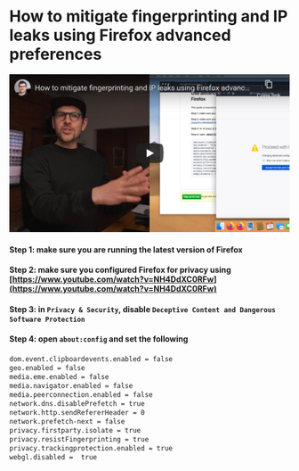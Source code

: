 <!--
Title: How to mitigate fingerprinting and IP leaks using Firefox advanced preferences
Description: Learn how to mitigate fingerprinting and IP leaks using Firefox advanced preferences.
Author: Sun Knudsen <https://github.com/sunknudsen>
Contributors: Sun Knudsen <https://github.com/sunknudsen>
Publication date: 2020-05-15T00:00:00.000Z
-->

# How to mitigate fingerprinting and IP leaks using Firefox advanced preferences

[![How to mitigate fingerprinting and IP leaks using Firefox advanced preferences - YouTube](how-to-mitigate-fingerprinting-and-ip-leaks-using-firefox-advanced-preferences.png)](https://www.youtube.com/watch?v=uYoJ7U0OMCY "How to mitigate fingerprinting and IP leaks using Firefox advanced preferences - YouTube")

#### Step 1: make sure you are running the latest version of Firefox

#### Step 2: make sure you configured Firefox for privacy using [https://www.youtube.com/watch?v=NH4DdXC0RFw](https://www.youtube.com/watch?v=NH4DdXC0RFw)

#### Step 3: in `Privacy & Security`, disable `Deceptive Content and Dangerous Software Protection`

#### Step 4: open `about:config` and set the following

```
dom.event.clipboardevents.enabled = false
geo.enabled = false
media.eme.enabled = false
media.navigator.enabled = false
media.peerconnection.enabled = false
network.dns.disablePrefetch = true
network.http.sendRefererHeader = 0
network.prefetch-next = false
privacy.firstparty.isolate = true
privacy.resistFingerprinting = true
privacy.trackingprotection.enabled = true
webgl.disabled =  true
```
